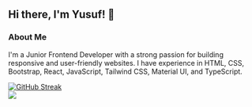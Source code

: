 ## Hi there, I'm Yusuf! 👋
### About Me
I'm a Junior Frontend Developer with a strong passion for building responsive and user-friendly websites. I have experience in HTML, CSS, Bootstrap, React, JavaScript, Tailwind CSS, Material UI, and TypeScript.




[![GitHub Streak](https://github-readme-streak-stats.herokuapp.com?user=Pars41&theme=dark&border_radius=10)](https://git.io/streak-stats)<br>
![](https://komarev.com/ghpvc/?username=your-github-Pars41)
